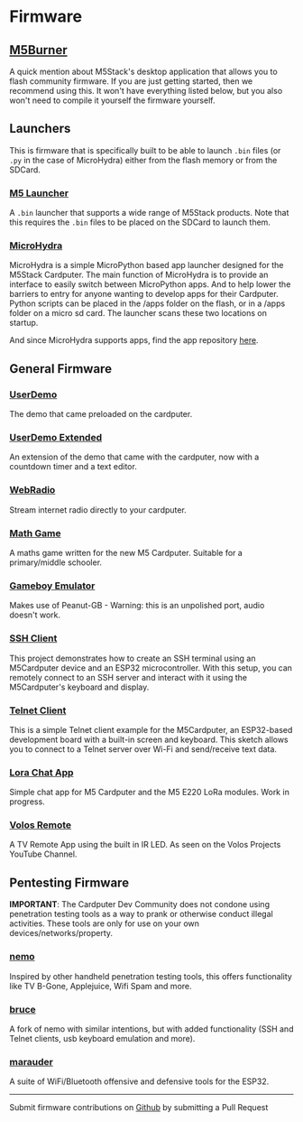 # Firmware

## [M5Burner][]

A quick mention about M5Stack's desktop application that allows you to flash community firmware. If you are just getting started, then we recommend using this. It won't have everything listed below, but you also won't need to compile it yourself the firmware yourself.

## Launchers

This is firmware that is specifically built to be able to launch `.bin` files (or `.py` in the case of MicroHydra) either from the flash memory or from the SDCard.

### [M5 Launcher][m5launcher]

A `.bin` launcher that supports a wide range of M5Stack products. Note that this requires the `.bin` files to be placed on the SDCard to launch them.

### [MicroHydra][microhydra]

MicroHydra is a simple MicroPython based app launcher designed for the M5Stack Cardputer. The main function of MicroHydra is to provide an interface to easily switch between MicroPython apps. And to help lower the barriers to entry for anyone wanting to develop apps for their Cardputer. Python scripts can be placed in the /apps folder on the flash, or in a /apps folder on a micro sd card. The launcher scans these two locations on startup.

And since MicroHydra supports apps, find the app repository [here][mhydra-apps].

## General Firmware

### [UserDemo][userdemo]

The demo that came preloaded on the cardputer.

### [UserDemo Extended][userdemo-extended]

An extension of the demo that came with the cardputer, now with a countdown timer and a text editor.

### [WebRadio][webradio]

Stream internet radio directly to your cardputer.

### [Math Game][mathgame]

A maths game written for the new M5 Cardputer. Suitable for a primary/middle schooler.

### [Gameboy Emulator][gb-emulator]

Makes use of Peanut-GB - Warning: this is an unpolished port, audio doesn't work.

### [SSH Client][sshclient]

This project demonstrates how to create an SSH terminal using an M5Cardputer device and an ESP32 microcontroller. With this setup, you can remotely connect to an SSH server and interact with it using the M5Cardputer's keyboard and display.

### [Telnet Client][telnetclient]

This is a simple Telnet client example for the M5Cardputer, an ESP32-based development board with a built-in screen and keyboard. This sketch allows you to connect to a Telnet server over Wi-Fi and send/receive text data.

### [Lora Chat App][lora-chat]

Simple chat app for M5 Cardputer and the M5 E220 LoRa modules. Work in progress.

### [Volos Remote][volos-remote]

A TV Remote App using the built in IR LED. As seen on the Volos Projects YouTube Channel.

## Pentesting Firmware

**IMPORTANT**: The Cardputer Dev Community does not condone using penetration testing tools as a way to prank or otherwise conduct illegal activities. These tools are only for use on your own devices/networks/property.

### [nemo][]

Inspired by other handheld penetration testing tools, this offers functionality like TV B-Gone, Applejuice, Wifi Spam and more.

### [bruce][]

A fork of nemo with similar intentions, but with added functionality (SSH and Telnet clients, usb keyboard emulation and more).

### [marauder][]

A suite of WiFi/Bluetooth offensive and defensive tools for the ESP32.

---

Submit firmware contributions on [Github](https://github.com/cardputer-dev/cardputer-site) by submitting a Pull Request

[M5Burner]: https://docs.m5stack.com/en/download#m5burner
[m5launcher]: https://github.com/bmorcelli/M5Stick-Launcher
[microhydra]: https://github.com/echo-lalia/Cardputer-MicroHydra/blob/main/README.md
[webradio]: https://github.com/cyberwisk/M5Cardputer_WebRadio
[nemo]: https://github.com/n0xa/m5stick-nemo
[bruce]: https://github.com/pr3y/m5-bruce
[marauder]: https://github.com/marivaaldo/ESP32Marauder/tree/feature/add-m5cardputer-support
[userdemo]: https://github.com/m5stack/M5Cardputer-UserDemo
[userdemo-extended]: https://github.com/JohnZ03/M5Cardputer-UserDemo
[mathgame]: https://github.com/seanbutler/M5CardputerMathGame
[gb-emulator]: https://github.com/matthew-5pl/gb_cardputer
[sshclient]: https://github.com/aat440hz/SSHClient-M5Cardputer
[telnetclient]: https://github.com/aat440hz/TelnetClient-M5Cardputer
[lora-chat]: https://github.com/nonik0/CardputerLoRaChat
[volos-remote]: https://github.com/VolosR/M5CardRemote/
[mhydra-apps]: https://github.com/echo-lalia/MicroHydra-Apps/tree/main/apps